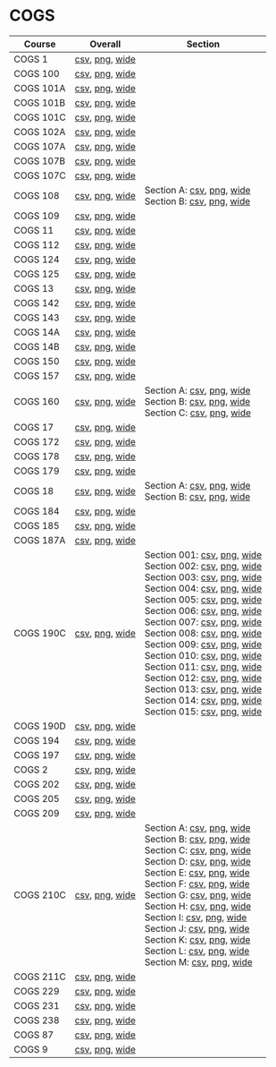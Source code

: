 # COGS

| Course | Overall | Section |
| ------ | ------- | ------- |
| COGS 1 | [csv](https://github.com/UCSD-Historical-Enrollment-Data/2025Spring/blob/main/overall/COGS%201.csv), [png](https://raw.githubusercontent.com/UCSD-Historical-Enrollment-Data/2025Spring/main/plot_overall/COGS%201.png), [wide](https://raw.githubusercontent.com/UCSD-Historical-Enrollment-Data/2025Spring/main/plot_overall_wide/COGS%201.png) |  |
| COGS 100 | [csv](https://github.com/UCSD-Historical-Enrollment-Data/2025Spring/blob/main/overall/COGS%20100.csv), [png](https://raw.githubusercontent.com/UCSD-Historical-Enrollment-Data/2025Spring/main/plot_overall/COGS%20100.png), [wide](https://raw.githubusercontent.com/UCSD-Historical-Enrollment-Data/2025Spring/main/plot_overall_wide/COGS%20100.png) |  |
| COGS 101A | [csv](https://github.com/UCSD-Historical-Enrollment-Data/2025Spring/blob/main/overall/COGS%20101A.csv), [png](https://raw.githubusercontent.com/UCSD-Historical-Enrollment-Data/2025Spring/main/plot_overall/COGS%20101A.png), [wide](https://raw.githubusercontent.com/UCSD-Historical-Enrollment-Data/2025Spring/main/plot_overall_wide/COGS%20101A.png) |  |
| COGS 101B | [csv](https://github.com/UCSD-Historical-Enrollment-Data/2025Spring/blob/main/overall/COGS%20101B.csv), [png](https://raw.githubusercontent.com/UCSD-Historical-Enrollment-Data/2025Spring/main/plot_overall/COGS%20101B.png), [wide](https://raw.githubusercontent.com/UCSD-Historical-Enrollment-Data/2025Spring/main/plot_overall_wide/COGS%20101B.png) |  |
| COGS 101C | [csv](https://github.com/UCSD-Historical-Enrollment-Data/2025Spring/blob/main/overall/COGS%20101C.csv), [png](https://raw.githubusercontent.com/UCSD-Historical-Enrollment-Data/2025Spring/main/plot_overall/COGS%20101C.png), [wide](https://raw.githubusercontent.com/UCSD-Historical-Enrollment-Data/2025Spring/main/plot_overall_wide/COGS%20101C.png) |  |
| COGS 102A | [csv](https://github.com/UCSD-Historical-Enrollment-Data/2025Spring/blob/main/overall/COGS%20102A.csv), [png](https://raw.githubusercontent.com/UCSD-Historical-Enrollment-Data/2025Spring/main/plot_overall/COGS%20102A.png), [wide](https://raw.githubusercontent.com/UCSD-Historical-Enrollment-Data/2025Spring/main/plot_overall_wide/COGS%20102A.png) |  |
| COGS 107A | [csv](https://github.com/UCSD-Historical-Enrollment-Data/2025Spring/blob/main/overall/COGS%20107A.csv), [png](https://raw.githubusercontent.com/UCSD-Historical-Enrollment-Data/2025Spring/main/plot_overall/COGS%20107A.png), [wide](https://raw.githubusercontent.com/UCSD-Historical-Enrollment-Data/2025Spring/main/plot_overall_wide/COGS%20107A.png) |  |
| COGS 107B | [csv](https://github.com/UCSD-Historical-Enrollment-Data/2025Spring/blob/main/overall/COGS%20107B.csv), [png](https://raw.githubusercontent.com/UCSD-Historical-Enrollment-Data/2025Spring/main/plot_overall/COGS%20107B.png), [wide](https://raw.githubusercontent.com/UCSD-Historical-Enrollment-Data/2025Spring/main/plot_overall_wide/COGS%20107B.png) |  |
| COGS 107C | [csv](https://github.com/UCSD-Historical-Enrollment-Data/2025Spring/blob/main/overall/COGS%20107C.csv), [png](https://raw.githubusercontent.com/UCSD-Historical-Enrollment-Data/2025Spring/main/plot_overall/COGS%20107C.png), [wide](https://raw.githubusercontent.com/UCSD-Historical-Enrollment-Data/2025Spring/main/plot_overall_wide/COGS%20107C.png) |  |
| COGS 108 | [csv](https://github.com/UCSD-Historical-Enrollment-Data/2025Spring/blob/main/overall/COGS%20108.csv), [png](https://raw.githubusercontent.com/UCSD-Historical-Enrollment-Data/2025Spring/main/plot_overall/COGS%20108.png), [wide](https://raw.githubusercontent.com/UCSD-Historical-Enrollment-Data/2025Spring/main/plot_overall_wide/COGS%20108.png) | Section A: [csv](https://github.com/UCSD-Historical-Enrollment-Data/2025Spring/blob/main/section/COGS%20108_A.csv), [png](https://raw.githubusercontent.com/UCSD-Historical-Enrollment-Data/2025Spring/main/plot_section/COGS%20108_A.png), [wide](https://raw.githubusercontent.com/UCSD-Historical-Enrollment-Data/2025Spring/main/plot_section_wide/COGS%20108_A.png)<br>Section B: [csv](https://github.com/UCSD-Historical-Enrollment-Data/2025Spring/blob/main/section/COGS%20108_B.csv), [png](https://raw.githubusercontent.com/UCSD-Historical-Enrollment-Data/2025Spring/main/plot_section/COGS%20108_B.png), [wide](https://raw.githubusercontent.com/UCSD-Historical-Enrollment-Data/2025Spring/main/plot_section_wide/COGS%20108_B.png) |
| COGS 109 | [csv](https://github.com/UCSD-Historical-Enrollment-Data/2025Spring/blob/main/overall/COGS%20109.csv), [png](https://raw.githubusercontent.com/UCSD-Historical-Enrollment-Data/2025Spring/main/plot_overall/COGS%20109.png), [wide](https://raw.githubusercontent.com/UCSD-Historical-Enrollment-Data/2025Spring/main/plot_overall_wide/COGS%20109.png) |  |
| COGS 11 | [csv](https://github.com/UCSD-Historical-Enrollment-Data/2025Spring/blob/main/overall/COGS%2011.csv), [png](https://raw.githubusercontent.com/UCSD-Historical-Enrollment-Data/2025Spring/main/plot_overall/COGS%2011.png), [wide](https://raw.githubusercontent.com/UCSD-Historical-Enrollment-Data/2025Spring/main/plot_overall_wide/COGS%2011.png) |  |
| COGS 112 | [csv](https://github.com/UCSD-Historical-Enrollment-Data/2025Spring/blob/main/overall/COGS%20112.csv), [png](https://raw.githubusercontent.com/UCSD-Historical-Enrollment-Data/2025Spring/main/plot_overall/COGS%20112.png), [wide](https://raw.githubusercontent.com/UCSD-Historical-Enrollment-Data/2025Spring/main/plot_overall_wide/COGS%20112.png) |  |
| COGS 124 | [csv](https://github.com/UCSD-Historical-Enrollment-Data/2025Spring/blob/main/overall/COGS%20124.csv), [png](https://raw.githubusercontent.com/UCSD-Historical-Enrollment-Data/2025Spring/main/plot_overall/COGS%20124.png), [wide](https://raw.githubusercontent.com/UCSD-Historical-Enrollment-Data/2025Spring/main/plot_overall_wide/COGS%20124.png) |  |
| COGS 125 | [csv](https://github.com/UCSD-Historical-Enrollment-Data/2025Spring/blob/main/overall/COGS%20125.csv), [png](https://raw.githubusercontent.com/UCSD-Historical-Enrollment-Data/2025Spring/main/plot_overall/COGS%20125.png), [wide](https://raw.githubusercontent.com/UCSD-Historical-Enrollment-Data/2025Spring/main/plot_overall_wide/COGS%20125.png) |  |
| COGS 13 | [csv](https://github.com/UCSD-Historical-Enrollment-Data/2025Spring/blob/main/overall/COGS%2013.csv), [png](https://raw.githubusercontent.com/UCSD-Historical-Enrollment-Data/2025Spring/main/plot_overall/COGS%2013.png), [wide](https://raw.githubusercontent.com/UCSD-Historical-Enrollment-Data/2025Spring/main/plot_overall_wide/COGS%2013.png) |  |
| COGS 142 | [csv](https://github.com/UCSD-Historical-Enrollment-Data/2025Spring/blob/main/overall/COGS%20142.csv), [png](https://raw.githubusercontent.com/UCSD-Historical-Enrollment-Data/2025Spring/main/plot_overall/COGS%20142.png), [wide](https://raw.githubusercontent.com/UCSD-Historical-Enrollment-Data/2025Spring/main/plot_overall_wide/COGS%20142.png) |  |
| COGS 143 | [csv](https://github.com/UCSD-Historical-Enrollment-Data/2025Spring/blob/main/overall/COGS%20143.csv), [png](https://raw.githubusercontent.com/UCSD-Historical-Enrollment-Data/2025Spring/main/plot_overall/COGS%20143.png), [wide](https://raw.githubusercontent.com/UCSD-Historical-Enrollment-Data/2025Spring/main/plot_overall_wide/COGS%20143.png) |  |
| COGS 14A | [csv](https://github.com/UCSD-Historical-Enrollment-Data/2025Spring/blob/main/overall/COGS%2014A.csv), [png](https://raw.githubusercontent.com/UCSD-Historical-Enrollment-Data/2025Spring/main/plot_overall/COGS%2014A.png), [wide](https://raw.githubusercontent.com/UCSD-Historical-Enrollment-Data/2025Spring/main/plot_overall_wide/COGS%2014A.png) |  |
| COGS 14B | [csv](https://github.com/UCSD-Historical-Enrollment-Data/2025Spring/blob/main/overall/COGS%2014B.csv), [png](https://raw.githubusercontent.com/UCSD-Historical-Enrollment-Data/2025Spring/main/plot_overall/COGS%2014B.png), [wide](https://raw.githubusercontent.com/UCSD-Historical-Enrollment-Data/2025Spring/main/plot_overall_wide/COGS%2014B.png) |  |
| COGS 150 | [csv](https://github.com/UCSD-Historical-Enrollment-Data/2025Spring/blob/main/overall/COGS%20150.csv), [png](https://raw.githubusercontent.com/UCSD-Historical-Enrollment-Data/2025Spring/main/plot_overall/COGS%20150.png), [wide](https://raw.githubusercontent.com/UCSD-Historical-Enrollment-Data/2025Spring/main/plot_overall_wide/COGS%20150.png) |  |
| COGS 157 | [csv](https://github.com/UCSD-Historical-Enrollment-Data/2025Spring/blob/main/overall/COGS%20157.csv), [png](https://raw.githubusercontent.com/UCSD-Historical-Enrollment-Data/2025Spring/main/plot_overall/COGS%20157.png), [wide](https://raw.githubusercontent.com/UCSD-Historical-Enrollment-Data/2025Spring/main/plot_overall_wide/COGS%20157.png) |  |
| COGS 160 | [csv](https://github.com/UCSD-Historical-Enrollment-Data/2025Spring/blob/main/overall/COGS%20160.csv), [png](https://raw.githubusercontent.com/UCSD-Historical-Enrollment-Data/2025Spring/main/plot_overall/COGS%20160.png), [wide](https://raw.githubusercontent.com/UCSD-Historical-Enrollment-Data/2025Spring/main/plot_overall_wide/COGS%20160.png) | Section A: [csv](https://github.com/UCSD-Historical-Enrollment-Data/2025Spring/blob/main/section/COGS%20160_A.csv), [png](https://raw.githubusercontent.com/UCSD-Historical-Enrollment-Data/2025Spring/main/plot_section/COGS%20160_A.png), [wide](https://raw.githubusercontent.com/UCSD-Historical-Enrollment-Data/2025Spring/main/plot_section_wide/COGS%20160_A.png)<br>Section B: [csv](https://github.com/UCSD-Historical-Enrollment-Data/2025Spring/blob/main/section/COGS%20160_B.csv), [png](https://raw.githubusercontent.com/UCSD-Historical-Enrollment-Data/2025Spring/main/plot_section/COGS%20160_B.png), [wide](https://raw.githubusercontent.com/UCSD-Historical-Enrollment-Data/2025Spring/main/plot_section_wide/COGS%20160_B.png)<br>Section C: [csv](https://github.com/UCSD-Historical-Enrollment-Data/2025Spring/blob/main/section/COGS%20160_C.csv), [png](https://raw.githubusercontent.com/UCSD-Historical-Enrollment-Data/2025Spring/main/plot_section/COGS%20160_C.png), [wide](https://raw.githubusercontent.com/UCSD-Historical-Enrollment-Data/2025Spring/main/plot_section_wide/COGS%20160_C.png) |
| COGS 17 | [csv](https://github.com/UCSD-Historical-Enrollment-Data/2025Spring/blob/main/overall/COGS%2017.csv), [png](https://raw.githubusercontent.com/UCSD-Historical-Enrollment-Data/2025Spring/main/plot_overall/COGS%2017.png), [wide](https://raw.githubusercontent.com/UCSD-Historical-Enrollment-Data/2025Spring/main/plot_overall_wide/COGS%2017.png) |  |
| COGS 172 | [csv](https://github.com/UCSD-Historical-Enrollment-Data/2025Spring/blob/main/overall/COGS%20172.csv), [png](https://raw.githubusercontent.com/UCSD-Historical-Enrollment-Data/2025Spring/main/plot_overall/COGS%20172.png), [wide](https://raw.githubusercontent.com/UCSD-Historical-Enrollment-Data/2025Spring/main/plot_overall_wide/COGS%20172.png) |  |
| COGS 178 | [csv](https://github.com/UCSD-Historical-Enrollment-Data/2025Spring/blob/main/overall/COGS%20178.csv), [png](https://raw.githubusercontent.com/UCSD-Historical-Enrollment-Data/2025Spring/main/plot_overall/COGS%20178.png), [wide](https://raw.githubusercontent.com/UCSD-Historical-Enrollment-Data/2025Spring/main/plot_overall_wide/COGS%20178.png) |  |
| COGS 179 | [csv](https://github.com/UCSD-Historical-Enrollment-Data/2025Spring/blob/main/overall/COGS%20179.csv), [png](https://raw.githubusercontent.com/UCSD-Historical-Enrollment-Data/2025Spring/main/plot_overall/COGS%20179.png), [wide](https://raw.githubusercontent.com/UCSD-Historical-Enrollment-Data/2025Spring/main/plot_overall_wide/COGS%20179.png) |  |
| COGS 18 | [csv](https://github.com/UCSD-Historical-Enrollment-Data/2025Spring/blob/main/overall/COGS%2018.csv), [png](https://raw.githubusercontent.com/UCSD-Historical-Enrollment-Data/2025Spring/main/plot_overall/COGS%2018.png), [wide](https://raw.githubusercontent.com/UCSD-Historical-Enrollment-Data/2025Spring/main/plot_overall_wide/COGS%2018.png) | Section A: [csv](https://github.com/UCSD-Historical-Enrollment-Data/2025Spring/blob/main/section/COGS%2018_A.csv), [png](https://raw.githubusercontent.com/UCSD-Historical-Enrollment-Data/2025Spring/main/plot_section/COGS%2018_A.png), [wide](https://raw.githubusercontent.com/UCSD-Historical-Enrollment-Data/2025Spring/main/plot_section_wide/COGS%2018_A.png)<br>Section B: [csv](https://github.com/UCSD-Historical-Enrollment-Data/2025Spring/blob/main/section/COGS%2018_B.csv), [png](https://raw.githubusercontent.com/UCSD-Historical-Enrollment-Data/2025Spring/main/plot_section/COGS%2018_B.png), [wide](https://raw.githubusercontent.com/UCSD-Historical-Enrollment-Data/2025Spring/main/plot_section_wide/COGS%2018_B.png) |
| COGS 184 | [csv](https://github.com/UCSD-Historical-Enrollment-Data/2025Spring/blob/main/overall/COGS%20184.csv), [png](https://raw.githubusercontent.com/UCSD-Historical-Enrollment-Data/2025Spring/main/plot_overall/COGS%20184.png), [wide](https://raw.githubusercontent.com/UCSD-Historical-Enrollment-Data/2025Spring/main/plot_overall_wide/COGS%20184.png) |  |
| COGS 185 | [csv](https://github.com/UCSD-Historical-Enrollment-Data/2025Spring/blob/main/overall/COGS%20185.csv), [png](https://raw.githubusercontent.com/UCSD-Historical-Enrollment-Data/2025Spring/main/plot_overall/COGS%20185.png), [wide](https://raw.githubusercontent.com/UCSD-Historical-Enrollment-Data/2025Spring/main/plot_overall_wide/COGS%20185.png) |  |
| COGS 187A | [csv](https://github.com/UCSD-Historical-Enrollment-Data/2025Spring/blob/main/overall/COGS%20187A.csv), [png](https://raw.githubusercontent.com/UCSD-Historical-Enrollment-Data/2025Spring/main/plot_overall/COGS%20187A.png), [wide](https://raw.githubusercontent.com/UCSD-Historical-Enrollment-Data/2025Spring/main/plot_overall_wide/COGS%20187A.png) |  |
| COGS 190C | [csv](https://github.com/UCSD-Historical-Enrollment-Data/2025Spring/blob/main/overall/COGS%20190C.csv), [png](https://raw.githubusercontent.com/UCSD-Historical-Enrollment-Data/2025Spring/main/plot_overall/COGS%20190C.png), [wide](https://raw.githubusercontent.com/UCSD-Historical-Enrollment-Data/2025Spring/main/plot_overall_wide/COGS%20190C.png) | Section 001: [csv](https://github.com/UCSD-Historical-Enrollment-Data/2025Spring/blob/main/section/COGS%20190C_001.csv), [png](https://raw.githubusercontent.com/UCSD-Historical-Enrollment-Data/2025Spring/main/plot_section/COGS%20190C_001.png), [wide](https://raw.githubusercontent.com/UCSD-Historical-Enrollment-Data/2025Spring/main/plot_section_wide/COGS%20190C_001.png)<br>Section 002: [csv](https://github.com/UCSD-Historical-Enrollment-Data/2025Spring/blob/main/section/COGS%20190C_002.csv), [png](https://raw.githubusercontent.com/UCSD-Historical-Enrollment-Data/2025Spring/main/plot_section/COGS%20190C_002.png), [wide](https://raw.githubusercontent.com/UCSD-Historical-Enrollment-Data/2025Spring/main/plot_section_wide/COGS%20190C_002.png)<br>Section 003: [csv](https://github.com/UCSD-Historical-Enrollment-Data/2025Spring/blob/main/section/COGS%20190C_003.csv), [png](https://raw.githubusercontent.com/UCSD-Historical-Enrollment-Data/2025Spring/main/plot_section/COGS%20190C_003.png), [wide](https://raw.githubusercontent.com/UCSD-Historical-Enrollment-Data/2025Spring/main/plot_section_wide/COGS%20190C_003.png)<br>Section 004: [csv](https://github.com/UCSD-Historical-Enrollment-Data/2025Spring/blob/main/section/COGS%20190C_004.csv), [png](https://raw.githubusercontent.com/UCSD-Historical-Enrollment-Data/2025Spring/main/plot_section/COGS%20190C_004.png), [wide](https://raw.githubusercontent.com/UCSD-Historical-Enrollment-Data/2025Spring/main/plot_section_wide/COGS%20190C_004.png)<br>Section 005: [csv](https://github.com/UCSD-Historical-Enrollment-Data/2025Spring/blob/main/section/COGS%20190C_005.csv), [png](https://raw.githubusercontent.com/UCSD-Historical-Enrollment-Data/2025Spring/main/plot_section/COGS%20190C_005.png), [wide](https://raw.githubusercontent.com/UCSD-Historical-Enrollment-Data/2025Spring/main/plot_section_wide/COGS%20190C_005.png)<br>Section 006: [csv](https://github.com/UCSD-Historical-Enrollment-Data/2025Spring/blob/main/section/COGS%20190C_006.csv), [png](https://raw.githubusercontent.com/UCSD-Historical-Enrollment-Data/2025Spring/main/plot_section/COGS%20190C_006.png), [wide](https://raw.githubusercontent.com/UCSD-Historical-Enrollment-Data/2025Spring/main/plot_section_wide/COGS%20190C_006.png)<br>Section 007: [csv](https://github.com/UCSD-Historical-Enrollment-Data/2025Spring/blob/main/section/COGS%20190C_007.csv), [png](https://raw.githubusercontent.com/UCSD-Historical-Enrollment-Data/2025Spring/main/plot_section/COGS%20190C_007.png), [wide](https://raw.githubusercontent.com/UCSD-Historical-Enrollment-Data/2025Spring/main/plot_section_wide/COGS%20190C_007.png)<br>Section 008: [csv](https://github.com/UCSD-Historical-Enrollment-Data/2025Spring/blob/main/section/COGS%20190C_008.csv), [png](https://raw.githubusercontent.com/UCSD-Historical-Enrollment-Data/2025Spring/main/plot_section/COGS%20190C_008.png), [wide](https://raw.githubusercontent.com/UCSD-Historical-Enrollment-Data/2025Spring/main/plot_section_wide/COGS%20190C_008.png)<br>Section 009: [csv](https://github.com/UCSD-Historical-Enrollment-Data/2025Spring/blob/main/section/COGS%20190C_009.csv), [png](https://raw.githubusercontent.com/UCSD-Historical-Enrollment-Data/2025Spring/main/plot_section/COGS%20190C_009.png), [wide](https://raw.githubusercontent.com/UCSD-Historical-Enrollment-Data/2025Spring/main/plot_section_wide/COGS%20190C_009.png)<br>Section 010: [csv](https://github.com/UCSD-Historical-Enrollment-Data/2025Spring/blob/main/section/COGS%20190C_010.csv), [png](https://raw.githubusercontent.com/UCSD-Historical-Enrollment-Data/2025Spring/main/plot_section/COGS%20190C_010.png), [wide](https://raw.githubusercontent.com/UCSD-Historical-Enrollment-Data/2025Spring/main/plot_section_wide/COGS%20190C_010.png)<br>Section 011: [csv](https://github.com/UCSD-Historical-Enrollment-Data/2025Spring/blob/main/section/COGS%20190C_011.csv), [png](https://raw.githubusercontent.com/UCSD-Historical-Enrollment-Data/2025Spring/main/plot_section/COGS%20190C_011.png), [wide](https://raw.githubusercontent.com/UCSD-Historical-Enrollment-Data/2025Spring/main/plot_section_wide/COGS%20190C_011.png)<br>Section 012: [csv](https://github.com/UCSD-Historical-Enrollment-Data/2025Spring/blob/main/section/COGS%20190C_012.csv), [png](https://raw.githubusercontent.com/UCSD-Historical-Enrollment-Data/2025Spring/main/plot_section/COGS%20190C_012.png), [wide](https://raw.githubusercontent.com/UCSD-Historical-Enrollment-Data/2025Spring/main/plot_section_wide/COGS%20190C_012.png)<br>Section 013: [csv](https://github.com/UCSD-Historical-Enrollment-Data/2025Spring/blob/main/section/COGS%20190C_013.csv), [png](https://raw.githubusercontent.com/UCSD-Historical-Enrollment-Data/2025Spring/main/plot_section/COGS%20190C_013.png), [wide](https://raw.githubusercontent.com/UCSD-Historical-Enrollment-Data/2025Spring/main/plot_section_wide/COGS%20190C_013.png)<br>Section 014: [csv](https://github.com/UCSD-Historical-Enrollment-Data/2025Spring/blob/main/section/COGS%20190C_014.csv), [png](https://raw.githubusercontent.com/UCSD-Historical-Enrollment-Data/2025Spring/main/plot_section/COGS%20190C_014.png), [wide](https://raw.githubusercontent.com/UCSD-Historical-Enrollment-Data/2025Spring/main/plot_section_wide/COGS%20190C_014.png)<br>Section 015: [csv](https://github.com/UCSD-Historical-Enrollment-Data/2025Spring/blob/main/section/COGS%20190C_015.csv), [png](https://raw.githubusercontent.com/UCSD-Historical-Enrollment-Data/2025Spring/main/plot_section/COGS%20190C_015.png), [wide](https://raw.githubusercontent.com/UCSD-Historical-Enrollment-Data/2025Spring/main/plot_section_wide/COGS%20190C_015.png) |
| COGS 190D | [csv](https://github.com/UCSD-Historical-Enrollment-Data/2025Spring/blob/main/overall/COGS%20190D.csv), [png](https://raw.githubusercontent.com/UCSD-Historical-Enrollment-Data/2025Spring/main/plot_overall/COGS%20190D.png), [wide](https://raw.githubusercontent.com/UCSD-Historical-Enrollment-Data/2025Spring/main/plot_overall_wide/COGS%20190D.png) |  |
| COGS 194 | [csv](https://github.com/UCSD-Historical-Enrollment-Data/2025Spring/blob/main/overall/COGS%20194.csv), [png](https://raw.githubusercontent.com/UCSD-Historical-Enrollment-Data/2025Spring/main/plot_overall/COGS%20194.png), [wide](https://raw.githubusercontent.com/UCSD-Historical-Enrollment-Data/2025Spring/main/plot_overall_wide/COGS%20194.png) |  |
| COGS 197 | [csv](https://github.com/UCSD-Historical-Enrollment-Data/2025Spring/blob/main/overall/COGS%20197.csv), [png](https://raw.githubusercontent.com/UCSD-Historical-Enrollment-Data/2025Spring/main/plot_overall/COGS%20197.png), [wide](https://raw.githubusercontent.com/UCSD-Historical-Enrollment-Data/2025Spring/main/plot_overall_wide/COGS%20197.png) |  |
| COGS 2 | [csv](https://github.com/UCSD-Historical-Enrollment-Data/2025Spring/blob/main/overall/COGS%202.csv), [png](https://raw.githubusercontent.com/UCSD-Historical-Enrollment-Data/2025Spring/main/plot_overall/COGS%202.png), [wide](https://raw.githubusercontent.com/UCSD-Historical-Enrollment-Data/2025Spring/main/plot_overall_wide/COGS%202.png) |  |
| COGS 202 | [csv](https://github.com/UCSD-Historical-Enrollment-Data/2025Spring/blob/main/overall/COGS%20202.csv), [png](https://raw.githubusercontent.com/UCSD-Historical-Enrollment-Data/2025Spring/main/plot_overall/COGS%20202.png), [wide](https://raw.githubusercontent.com/UCSD-Historical-Enrollment-Data/2025Spring/main/plot_overall_wide/COGS%20202.png) |  |
| COGS 205 | [csv](https://github.com/UCSD-Historical-Enrollment-Data/2025Spring/blob/main/overall/COGS%20205.csv), [png](https://raw.githubusercontent.com/UCSD-Historical-Enrollment-Data/2025Spring/main/plot_overall/COGS%20205.png), [wide](https://raw.githubusercontent.com/UCSD-Historical-Enrollment-Data/2025Spring/main/plot_overall_wide/COGS%20205.png) |  |
| COGS 209 | [csv](https://github.com/UCSD-Historical-Enrollment-Data/2025Spring/blob/main/overall/COGS%20209.csv), [png](https://raw.githubusercontent.com/UCSD-Historical-Enrollment-Data/2025Spring/main/plot_overall/COGS%20209.png), [wide](https://raw.githubusercontent.com/UCSD-Historical-Enrollment-Data/2025Spring/main/plot_overall_wide/COGS%20209.png) |  |
| COGS 210C | [csv](https://github.com/UCSD-Historical-Enrollment-Data/2025Spring/blob/main/overall/COGS%20210C.csv), [png](https://raw.githubusercontent.com/UCSD-Historical-Enrollment-Data/2025Spring/main/plot_overall/COGS%20210C.png), [wide](https://raw.githubusercontent.com/UCSD-Historical-Enrollment-Data/2025Spring/main/plot_overall_wide/COGS%20210C.png) | Section A: [csv](https://github.com/UCSD-Historical-Enrollment-Data/2025Spring/blob/main/section/COGS%20210C_A.csv), [png](https://raw.githubusercontent.com/UCSD-Historical-Enrollment-Data/2025Spring/main/plot_section/COGS%20210C_A.png), [wide](https://raw.githubusercontent.com/UCSD-Historical-Enrollment-Data/2025Spring/main/plot_section_wide/COGS%20210C_A.png)<br>Section B: [csv](https://github.com/UCSD-Historical-Enrollment-Data/2025Spring/blob/main/section/COGS%20210C_B.csv), [png](https://raw.githubusercontent.com/UCSD-Historical-Enrollment-Data/2025Spring/main/plot_section/COGS%20210C_B.png), [wide](https://raw.githubusercontent.com/UCSD-Historical-Enrollment-Data/2025Spring/main/plot_section_wide/COGS%20210C_B.png)<br>Section C: [csv](https://github.com/UCSD-Historical-Enrollment-Data/2025Spring/blob/main/section/COGS%20210C_C.csv), [png](https://raw.githubusercontent.com/UCSD-Historical-Enrollment-Data/2025Spring/main/plot_section/COGS%20210C_C.png), [wide](https://raw.githubusercontent.com/UCSD-Historical-Enrollment-Data/2025Spring/main/plot_section_wide/COGS%20210C_C.png)<br>Section D: [csv](https://github.com/UCSD-Historical-Enrollment-Data/2025Spring/blob/main/section/COGS%20210C_D.csv), [png](https://raw.githubusercontent.com/UCSD-Historical-Enrollment-Data/2025Spring/main/plot_section/COGS%20210C_D.png), [wide](https://raw.githubusercontent.com/UCSD-Historical-Enrollment-Data/2025Spring/main/plot_section_wide/COGS%20210C_D.png)<br>Section E: [csv](https://github.com/UCSD-Historical-Enrollment-Data/2025Spring/blob/main/section/COGS%20210C_E.csv), [png](https://raw.githubusercontent.com/UCSD-Historical-Enrollment-Data/2025Spring/main/plot_section/COGS%20210C_E.png), [wide](https://raw.githubusercontent.com/UCSD-Historical-Enrollment-Data/2025Spring/main/plot_section_wide/COGS%20210C_E.png)<br>Section F: [csv](https://github.com/UCSD-Historical-Enrollment-Data/2025Spring/blob/main/section/COGS%20210C_F.csv), [png](https://raw.githubusercontent.com/UCSD-Historical-Enrollment-Data/2025Spring/main/plot_section/COGS%20210C_F.png), [wide](https://raw.githubusercontent.com/UCSD-Historical-Enrollment-Data/2025Spring/main/plot_section_wide/COGS%20210C_F.png)<br>Section G: [csv](https://github.com/UCSD-Historical-Enrollment-Data/2025Spring/blob/main/section/COGS%20210C_G.csv), [png](https://raw.githubusercontent.com/UCSD-Historical-Enrollment-Data/2025Spring/main/plot_section/COGS%20210C_G.png), [wide](https://raw.githubusercontent.com/UCSD-Historical-Enrollment-Data/2025Spring/main/plot_section_wide/COGS%20210C_G.png)<br>Section H: [csv](https://github.com/UCSD-Historical-Enrollment-Data/2025Spring/blob/main/section/COGS%20210C_H.csv), [png](https://raw.githubusercontent.com/UCSD-Historical-Enrollment-Data/2025Spring/main/plot_section/COGS%20210C_H.png), [wide](https://raw.githubusercontent.com/UCSD-Historical-Enrollment-Data/2025Spring/main/plot_section_wide/COGS%20210C_H.png)<br>Section I: [csv](https://github.com/UCSD-Historical-Enrollment-Data/2025Spring/blob/main/section/COGS%20210C_I.csv), [png](https://raw.githubusercontent.com/UCSD-Historical-Enrollment-Data/2025Spring/main/plot_section/COGS%20210C_I.png), [wide](https://raw.githubusercontent.com/UCSD-Historical-Enrollment-Data/2025Spring/main/plot_section_wide/COGS%20210C_I.png)<br>Section J: [csv](https://github.com/UCSD-Historical-Enrollment-Data/2025Spring/blob/main/section/COGS%20210C_J.csv), [png](https://raw.githubusercontent.com/UCSD-Historical-Enrollment-Data/2025Spring/main/plot_section/COGS%20210C_J.png), [wide](https://raw.githubusercontent.com/UCSD-Historical-Enrollment-Data/2025Spring/main/plot_section_wide/COGS%20210C_J.png)<br>Section K: [csv](https://github.com/UCSD-Historical-Enrollment-Data/2025Spring/blob/main/section/COGS%20210C_K.csv), [png](https://raw.githubusercontent.com/UCSD-Historical-Enrollment-Data/2025Spring/main/plot_section/COGS%20210C_K.png), [wide](https://raw.githubusercontent.com/UCSD-Historical-Enrollment-Data/2025Spring/main/plot_section_wide/COGS%20210C_K.png)<br>Section L: [csv](https://github.com/UCSD-Historical-Enrollment-Data/2025Spring/blob/main/section/COGS%20210C_L.csv), [png](https://raw.githubusercontent.com/UCSD-Historical-Enrollment-Data/2025Spring/main/plot_section/COGS%20210C_L.png), [wide](https://raw.githubusercontent.com/UCSD-Historical-Enrollment-Data/2025Spring/main/plot_section_wide/COGS%20210C_L.png)<br>Section M: [csv](https://github.com/UCSD-Historical-Enrollment-Data/2025Spring/blob/main/section/COGS%20210C_M.csv), [png](https://raw.githubusercontent.com/UCSD-Historical-Enrollment-Data/2025Spring/main/plot_section/COGS%20210C_M.png), [wide](https://raw.githubusercontent.com/UCSD-Historical-Enrollment-Data/2025Spring/main/plot_section_wide/COGS%20210C_M.png) |
| COGS 211C | [csv](https://github.com/UCSD-Historical-Enrollment-Data/2025Spring/blob/main/overall/COGS%20211C.csv), [png](https://raw.githubusercontent.com/UCSD-Historical-Enrollment-Data/2025Spring/main/plot_overall/COGS%20211C.png), [wide](https://raw.githubusercontent.com/UCSD-Historical-Enrollment-Data/2025Spring/main/plot_overall_wide/COGS%20211C.png) |  |
| COGS 229 | [csv](https://github.com/UCSD-Historical-Enrollment-Data/2025Spring/blob/main/overall/COGS%20229.csv), [png](https://raw.githubusercontent.com/UCSD-Historical-Enrollment-Data/2025Spring/main/plot_overall/COGS%20229.png), [wide](https://raw.githubusercontent.com/UCSD-Historical-Enrollment-Data/2025Spring/main/plot_overall_wide/COGS%20229.png) |  |
| COGS 231 | [csv](https://github.com/UCSD-Historical-Enrollment-Data/2025Spring/blob/main/overall/COGS%20231.csv), [png](https://raw.githubusercontent.com/UCSD-Historical-Enrollment-Data/2025Spring/main/plot_overall/COGS%20231.png), [wide](https://raw.githubusercontent.com/UCSD-Historical-Enrollment-Data/2025Spring/main/plot_overall_wide/COGS%20231.png) |  |
| COGS 238 | [csv](https://github.com/UCSD-Historical-Enrollment-Data/2025Spring/blob/main/overall/COGS%20238.csv), [png](https://raw.githubusercontent.com/UCSD-Historical-Enrollment-Data/2025Spring/main/plot_overall/COGS%20238.png), [wide](https://raw.githubusercontent.com/UCSD-Historical-Enrollment-Data/2025Spring/main/plot_overall_wide/COGS%20238.png) |  |
| COGS 87 | [csv](https://github.com/UCSD-Historical-Enrollment-Data/2025Spring/blob/main/overall/COGS%2087.csv), [png](https://raw.githubusercontent.com/UCSD-Historical-Enrollment-Data/2025Spring/main/plot_overall/COGS%2087.png), [wide](https://raw.githubusercontent.com/UCSD-Historical-Enrollment-Data/2025Spring/main/plot_overall_wide/COGS%2087.png) |  |
| COGS 9 | [csv](https://github.com/UCSD-Historical-Enrollment-Data/2025Spring/blob/main/overall/COGS%209.csv), [png](https://raw.githubusercontent.com/UCSD-Historical-Enrollment-Data/2025Spring/main/plot_overall/COGS%209.png), [wide](https://raw.githubusercontent.com/UCSD-Historical-Enrollment-Data/2025Spring/main/plot_overall_wide/COGS%209.png) |  |
